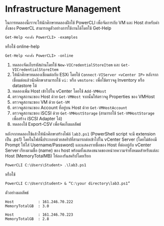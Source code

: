 # Infrastructure Management
ในการทดลองนี้เราจะให้นักศึกษาทดลองฝึกใช้ PowerCLI เพื่อจัดการกับ VM และ Host สำหรับคำสั่งของ PowerCL
สามารถดูตัวอย่างการใช้งานได้โดยใช้ Get-Help
```
Get-Help <คำสั่ง PowerCLI> -examples
```
หรือใช้ online-help
```
Get-Help <คำสั่ง PowerCLI> -online
```
1. ทดลองจัดเก็บรหัสผ่านโดยใช้ `New-VICredentialStoreItem` และ `Get-VICredentialStoreItem`
2. ให้นักศึกษาทดลองเชื่อมต่อกับ ESXi โดยใช้ `Connect-VIServer <vCenter IP>`
   หลังจากเชื่อมต่อแล้วนักศึกษาสามารถใช้ `vi:` หรือ `vmstore:` เพื่อใช้ตรวจดู Inventory หรือ datastore ได้
3. ทดลองเพิ่ม Host เข้าไปใน vCenter โดยใช้ `Add-VMHost`
4. ตรวจดูสถานะของ Host ด้วย `Get-VMHost` จากนั้นให้ตรวจดู Properties ของ VMHost
5. ตรวจดูสถานะของ VM ด้วย `Get-VM`
6. ตรวจดูสถานะของ Account ที่อยู่บน Host ด้วย `Get-VMHostAccount`
7. ตรวจดูสถานะของ iSCSI ด้วย `Get-VMHostStorage` (สามารถใช้ `Set-VMHostStorage` เพื่อสร้าง iSCSI Adapter ได้)
8. ทดลองใช้ Export-CSV เพื่อจัดเก็บผลลัพธ์

หลังจากทดลองใช้แล้วให้นักศึกษาสร้างไฟล์ `lab3.ps1` (PowerShell script จะมี extension เป็น .ps1)
โดยในไฟล์นี้ประกอบด้วยสคริปที่สามารถต่อเข้าไปใน vCenter Server (โดยไม่ต้องมี Prompt ให้ใส่ Username/Password)
และแสดงรายชื่อของ Host ที่ต่ออยู่กับ vCenter Server เรียงตามชื่อ (name) ของ host
พร้อมทั้งแสดงขนาดของหน่วยความจำทั้งหมดสำหรับแต่ละ Host (MemoryTotalMB)
ให้ลองรันสคริปโดยเรียก
```
PowerCLI C:\Users\Student> .\lab3.ps1
```
หรือใช้
```
PowerCLI C:\Users\Student> & “C:\your directory\lab3.ps1”
```
ตัวอย่างผลลัพธ์
```
Host           : 161.246.70.222
MemoryTotalGB  : 3.0

Host           : 161.246.70.223
MemoryTotalGB  : 2.8
```
